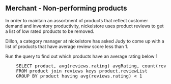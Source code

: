 ## Merchant - Non-performing products

In order to maintain an assortment of products that reflect customer demand and inventory productivity, nickelstore uses product reviews to get a list of low rated products to be removed.

Dillon, a category manager at nickelstore has asked Judy to come up with a list of products that have average review score less than 1.

Run the query to find out which products have an average rating below 1

<pre id="example">
	SELECT product, avg(reviews.rating) avgRating, count(reviews) numReviews 
	FROM product join reviews keys product.reviewList 
	GROUP BY product having avg(reviews.rating) < 1
</pre>
